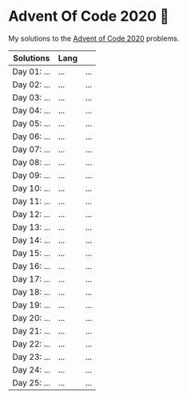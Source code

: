 # Advent Of Code 2020 🎄

My solutions to the [Advent of Code 2020](https://adventofcode.com/2020) problems.

| Solutions                               | Lang       |      |
| --------------------------------------- | ---------- | ---- |
| Day 01: ...                             | ...        | ...  |
| Day 02: ...                             | ...        | ...  |
| Day 03: ...                             | ...        | ...  |
| Day 04: ...                             | ...        | ...  |
| Day 05: ...                             | ...        | ...  |
| Day 06: ...                             | ...        | ...  |
| Day 07: ...                             | ...        | ...  |
| Day 08: ...                             | ...        | ...  |
| Day 09: ...                             | ...        | ...  |
| Day 10: ...                             | ...        | ...  |
| Day 11: ...                             | ...        | ...  |
| Day 12: ...                             | ...        | ...  |
| Day 13: ...                             | ...        | ...  |
| Day 14: ...                             | ...        | ...  |
| Day 15: ...                             | ...        | ...  |
| Day 16: ...                             | ...        | ...  |
| Day 17: ...                             | ...        | ...  |
| Day 18: ...                             | ...        | ...  |
| Day 19: ...                             | ...        | ...  |
| Day 20: ...                             | ...        | ...  |
| Day 21: ...                             | ...        | ...  |
| Day 22: ...                             | ...        | ...  |
| Day 23: ...                             | ...        | ...  |
| Day 24: ...                             | ...        | ...  |
| Day 25: ...                             | ...        | ...  |
